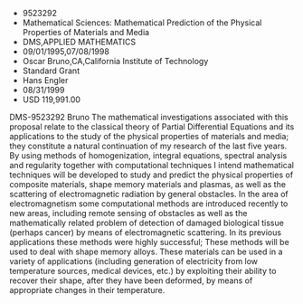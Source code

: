 
* 9523292
* Mathematical Sciences: Mathematical Prediction of the Physical Properties of Materials and Media
* DMS,APPLIED MATHEMATICS
* 09/01/1995,07/08/1998
* Oscar Bruno,CA,California Institute of Technology
* Standard Grant
* Hans Engler
* 08/31/1999
* USD 119,991.00

DMS-9523292 Bruno The mathematical investigations associated with this proposal
relate to the classical theory of Partial Differential Equations and its
applications to the study of the physical properties of materials and media;
they constitute a natural continuation of my research of the last five years. By
using methods of homogenization, integral equations, spectral analysis and
regularity together with computational techniques I intend mathematical
techniques will be developed to study and predict the physical properties of
composite materials, shape memory materials and plasmas, as well as the
scattering of electromagnetic radiation by general obstacles. In the area of
electromagnetism some computational methods are introduced recently to new
areas, including remote sensing of obstacles as well as the mathematically
related problem of detection of damaged biological tissue (perhaps cancer) by
means of electromagnetic scattering. In its previous applications these methods
were highly successful; These methods will be used to deal with shape memory
alloys. These materials can be used in a variety of applications (including
generation of electricity from low temperature sources, medical devices, etc.)
by exploiting their ability to recover their shape, after they have been
deformed, by means of appropriate changes in their temperature.
